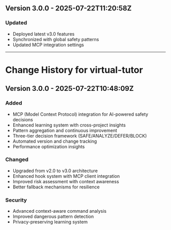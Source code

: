 ## Version 3.0.0 - 2025-07-22T11:20:58Z

### Updated
- Deployed latest v3.0 features
- Synchronized with global safety patterns
- Updated MCP integration settings

---

# Change History for virtual-tutor

## Version 3.0.0 - 2025-07-22T10:48:09Z

### Added
- MCP (Model Context Protocol) integration for AI-powered safety decisions
- Enhanced learning system with cross-project insights
- Pattern aggregation and continuous improvement
- Three-tier decision framework (SAFE/ANALYZE/DEFER/BLOCK)
- Automated version and change tracking
- Performance optimization insights

### Changed
- Upgraded from v2.0 to v3.0 architecture
- Enhanced hook system with MCP client integration
- Improved risk assessment with context awareness
- Better fallback mechanisms for resilience

### Security
- Advanced context-aware command analysis
- Improved dangerous pattern detection
- Privacy-preserving learning system
